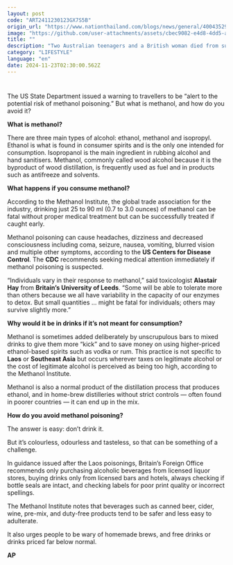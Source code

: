 ```yaml
---
layout: post
code: "ART2411230123GX7S5B"
origin_url: "https://www.nationthailand.com/blogs/news/general/40043529"
image: "https://github.com/user-attachments/assets/cbec9082-e4d8-4dd5-abe9-4d1b1e4aa774"
title: ""
description: "Two Australian teenagers and a British woman died from suspected methanol poisoning after drinking tainted alcohol in Laos. An American man and two Danes also died, though their exact causes of death have not been released. A New Zealander also has been sickened."
category: "LIFESTYLE"
language: "en"
date: 2024-11-23T02:30:00.562Z
---
```


# 









The US State Department issued a warning to travellers to be “alert to the potential risk of methanol poisoning.” But what is methanol, and how do you avoid it?

**What is methanol?**

There are three main types of alcohol: ethanol, methanol and isopropyl. Ethanol is what is found in consumer spirits and is the only one intended for consumption. Isopropanol is the main ingredient in rubbing alcohol and hand sanitisers. Methanol, commonly called wood alcohol because it is the byproduct of wood distillation, is frequently used as fuel and in products such as antifreeze and solvents.

**What happens if you consume methanol?**

According to the Methanol Institute, the global trade association for the industry, drinking just 25 to 90 ml (0.7 to 3.0 ounces) of methanol can be fatal without proper medical treatment but can be successfully treated if caught early.

Methanol poisoning can cause headaches, dizziness and decreased consciousness including coma, seizure, nausea, vomiting, blurred vision and multiple other symptoms, according to the **US Centers for Disease Control**. The **CDC** recommends seeking medical attention immediately if methanol poisoning is suspected.

“Individuals vary in their response to methanol,” said toxicologist **Alastair Hay** from **Britain’s University of Leeds**. “Some will be able to tolerate more than others because we all have variability in the capacity of our enzymes to detox. But small quantities ... might be fatal for individuals; others may survive slightly more.”

**Why would it be in drinks if it’s not meant for consumption?**

Methanol is sometimes added deliberately by unscrupulous bars to mixed drinks to give them more “kick” and to save money on using higher-priced ethanol-based spirits such as vodka or rum. This practice is not specific to **Laos** or **Southeast Asia** but occurs wherever taxes on legitimate alcohol or the cost of legitimate alcohol is perceived as being too high, according to the Methanol Institute.

Methanol is also a normal product of the distillation process that produces ethanol, and in home-brew distilleries without strict controls — often found in poorer countries — it can end up in the mix.

**How do you avoid methanol poisoning?**

The answer is easy: don’t drink it.

But it’s colourless, odourless and tasteless, so that can be something of a challenge.

In guidance issued after the Laos poisonings, Britain’s Foreign Office recommends only purchasing alcoholic beverages from licensed liquor stores, buying drinks only from licensed bars and hotels, always checking if bottle seals are intact, and checking labels for poor print quality or incorrect spellings.

The Methanol Institute notes that beverages such as canned beer, cider, wine, pre-mix, and duty-free products tend to be safer and less easy to adulterate.

It also urges people to be wary of homemade brews, and free drinks or drinks priced far below normal.

**AP**
